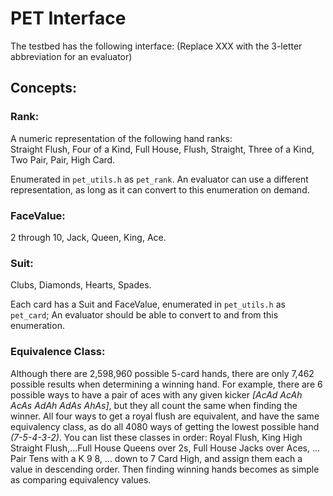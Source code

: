 # PET Interface

The testbed has the following interface: 
(Replace XXX with the 3-letter abbreviation for an evaluator)

## Concepts:

### Rank:  

A numeric representation of the following hand ranks:   
  Straight Flush, Four of a Kind, Full House,
  Flush, Straight, Three of a Kind, Two Pair,
  Pair, High Card.  

Enumerated in `pet_utils.h` as `pet_rank`.   An evaluator can use a different representation, as long as it can convert to this enumeration on demand.

### FaceValue:
  2 through 10, Jack, Queen, King, Ace.

### Suit:
  Clubs, Diamonds, Hearts, Spades.  
 
Each card has a Suit and FaceValue,  enumerated in `pet_utils.h` as `pet_card`;  An evaluator should be able to convert to and from this enumeration.

### Equivalence Class:

Although there are 2,598,960 possible 5-card hands, there are only 7,462 possible results when determining a winning hand. For example, there are 6 possible ways to have a pair of aces with any given kicker *[AcAd AcAh AcAs AdAh AdAs AhAs]*, but they all count the same when finding the winner. All four ways to get a royal flush are equivalent, and have the same equivalency class, as do all 4080 ways of getting the lowest possible hand *(7-5-4-3-2)*.  You can list these classes in order: Royal Flush, King High Straight Flush,...Full House Queens over 2s, Full House Jacks over Aces, ... Pair Tens with a K 9 8, ... down to 7 Card High, and assign them each a value in descending order.  Then finding winning hands becomes as simple as comparing equivalency values.

